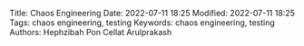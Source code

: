 Title: Chaos Engineering
Date: 2022-07-11 18:25
Modified: 2022-07-11 18:25
Tags: chaos engineering, testing
Keywords: chaos engineering, testing
Authors: Hephzibah Pon Cellat Arulprakash

